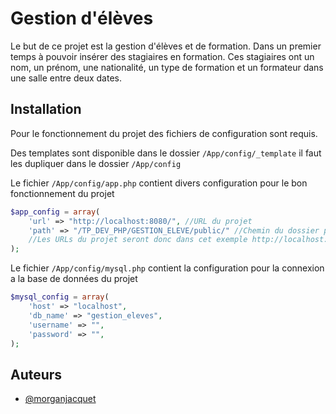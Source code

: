 
# Gestion d'élèves

Le but de ce projet est la gestion d'élèves et de formation. Dans un premier temps à pouvoir insérer des stagiaires en formation. Ces stagiaires ont un nom, un prénom, une nationalité, un type de formation et un formateur dans une salle entre deux dates.



## Installation
Pour le fonctionnement du projet des fichiers de configuration sont requis.  

Des templates sont disponible dans le dossier `/App/config/_template` il faut les dupliquer dans le dossier `/App/config`  

Le fichier `/App/config/app.php` contient divers configuration pour le bon fonctionnement du projet
```php
$app_config = array(
    'url' => "http://localhost:8080/", //URL du projet
    'path' => "/TP_DEV_PHP/GESTION_ELEVE/public/" //Chemin du dossier public
    //Les URLs du projet seront donc dans cet exemple http://localhost:8080/TP_DEV_PHP/GESTION_ELEVE/public/
);
```
Le fichier `/App/config/mysql.php` contient la configuration pour la connexion a la base de données du projet
```php
$mysql_config = array(
    'host' => "localhost",
    'db_name' => "gestion_eleves",
    'username' => "",
    'password' => "",
);
```
## Auteurs

- [@morganjacquet](https://github.com/morganjacquet)